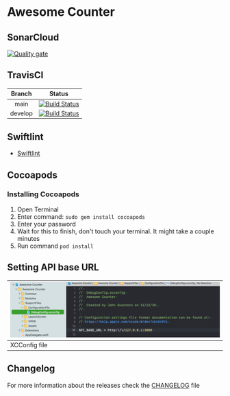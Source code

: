 # Awesome Counter

## SonarCloud ##

[![Quality gate](https://sonarcloud.io/api/project_badges/quality_gate?project=ingjohnguerrero_awesome_counter)](https://sonarcloud.io/dashboard?id=ingjohnguerrero_awesome_counter)

## TravisCI ##

| Branch|Status|
|:---:|:---:|
|main| [![Build Status](https://travis-ci.com/ingjohnguerrero/awesome_counter.svg?branch=master)](https://travis-ci.com/ingjohnguerrero/awesome_counter) |
|develop| [![Build Status](https://travis-ci.com/ingjohnguerrero/awesome_counter.svg?branch=develop)](https://travis-ci.com/ingjohnguerrero/awesome_counter) |

## Swiftlint ##

* [Swiftlint](https://github.com/realm/SwiftLint)

## Cocoapods ##

### Installing Cocoapods ###

1. Open Terminal
2. Enter command: ```sudo gem install cocoapods```
3. Enter your password
4. Wait for this to finish, don't touch your terminal. It might take a couple minutes
5. Run command ```pod install```

## Setting API base URL ##

|![XCConfig image](https://github.com/ingjohnguerrero/awesome_counter/blob/main/img/baseUrlConfig.png?raw=true) |
|---|
| XCConfig file|

## Changelog ##

For more information about the releases check the [CHANGELOG](./CHANGELOG.md) file